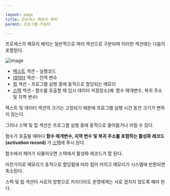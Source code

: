 ```yaml
---

layout: page
title: 프로세스 메모리 배치
parent: 프로그램-카운터

---
```


프로세스의 메모리 배치는 일반적으로 여러 섹션으로 구분되며 이러한 섹션에는 다음이 포함된다.

![image](https://user-images.githubusercontent.com/116250393/211199750-18af4713-0195-4334-a82e-b6bdfef5809a.png)


* [텍스트](텍스트.md) 섹션 - 실행코드
* [데이터](데이터.md) 섹션 - 전역 변수
* [힙](힙.md) 섹션 - 프로그램 실행 중에 동적으로 할당되는 메모리
* [스택](스택.md) 섹션 - 함수를 호출할 때 임시 데이터 저장장소(예: 함수 매개변수, 복귀 주소 및 지역 변수)

텍스트 및 데이터 섹션의 크기는 고정되기 때문에 프로그램 실행 시간 동안 크기가 변하지 않는다. 

그러나 스택 및 힙 섹션은 프로그램 실행 중에 동적으로 줄어들거나 커질 수 있다.

함수가 호출될 때마다 **함수 매개변수, 지역 변수 및 복귀 주소를 포함하는 활성화 레코드(activation record)** 가 [스택](스택.md)에 푸시 된다.

함수에서 제어가 되돌아오면 스택에서 활성화 레코드가 팝 된다.

마찬가지로 메모리가 동적으로 할당됨에 따라 힙이 커지고 메모리가 시스템에 반환되면 축소된다.

스택 및 힙 섹션이 서로의 방향으로 커지더라도 운영체제는 서로 겹치지 않도록 해야 한다.